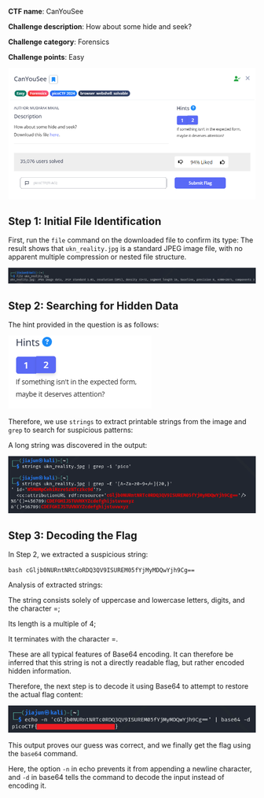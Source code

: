 **CTF name**: CanYouSee

**Challenge description**: How about some hide and seek?

**Challenge category**: Forensics

**Challenge points**: Easy

![Image1](description.png)

## Step 1: Initial File Identification
First, run the `file` command on the downloaded file to confirm its type:
The result shows that `ukn_reality.jpg` is a standard JPEG image file, with no apparent multiple compression or nested file structure.

![Image2](1.png)

## Step 2: Searching for Hidden Data

The hint provided in the question is as follows:

![Image3](hint.png)

Therefore, we use `strings` to extract printable strings from the image and `grep` to search for suspicious patterns:

A long string was discovered in the output:

![Image4](2.png)

## Step 3: Decoding the Flag

In Step 2, we extracted a suspicious string:

``bash
cGljb0NURntNRtCoRDQ3QV9ISUREM05fYjMyMDQwYjh9Cg==
``

Analysis of extracted strings:

The string consists solely of uppercase and lowercase letters, digits, and the character =;

Its length is a multiple of 4;

It terminates with the character =.

These are all typical features of Base64 encoding. It can therefore be inferred that this string is not a directly readable flag, but rather encoded hidden information.

Therefore, the next step is to decode it using Base64 to attempt to restore the actual flag content:

![Image5](3.png)

This output proves our guess was correct, and we finally get the flag using the `base64` command.

Here, the option `-n` in echo prevents it from appending a newline character, and `-d` in base64 tells the command to decode the input instead of encoding it.



